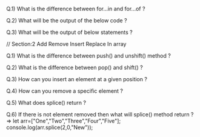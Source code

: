 Q.1) What is the difference between for...in and for...of ?

Q.2) What will be the output of the below code ?

Q.3) What will be the output of below statements ?


//  Section:2   Add Remove Insert Replace In array

Q.1) What is the difference between push() and unshift() method ?

Q.2) What is the difference between pop() and shift() ?

Q.3) How can you insert an element at a given position ?

Q.4) How can you remove  a specific element ?

Q.5) What does splice() return ?

Q.6)  If there is not element removed then what will splice() method return ?
=> let arr=["One","Two","Three","Four","Five"];
     console.log(arr.splice(2,0,"New")); 
